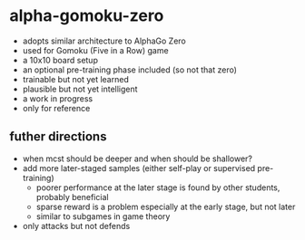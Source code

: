 # alpha-gomoku-zero

- adopts similar architecture to AlphaGo Zero
- used for Gomoku (Five in a Row) game
- a 10x10 board setup
- an optional pre-training phase included (so not that zero)
- trainable but not yet learned
- plausible but not yet intelligent
- a work in progress
- only for reference

## futher directions

- when mcst should be deeper and when should be shallower?
- add more later-staged samples (either self-play or supervised pre-training)
    - poorer performance at the later stage is found by other students, probably beneficial
    - sparse reward is a problem especially at the early stage, but not later
    - similar to subgames in game theory
- only attacks but not defends

